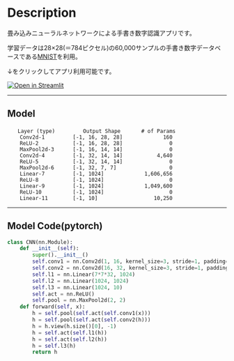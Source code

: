 ﻿# Description
畳み込みニューラルネットワークによる手書き数字認識アプリです。

学習データは28×28(＝784ピクセル)の60,000サンプルの手書き数字データベースである[MNIST](http://yann.lecun.com/exdb/mnist/)を利用。

↓をクリックしてアプリ利用可能です。

[![Open in Streamlit](https://static.streamlit.io/badges/streamlit_badge_black_white.svg)](https://kimuniiiiiiii-handwriting-app-app-z507ha.streamlit.app/)

----------------------------------------------------------------
## Model

    　　Layer (type)         Output Shape   　  # of Params
        Conv2d-1         [-1, 16, 28, 28]             160
        ReLU-2           [-1, 16, 28, 28]               0
        MaxPool2d-3      [-1, 16, 14, 14]               0
        Conv2d-4         [-1, 32, 14, 14]           4,640
        ReLU-5           [-1, 32, 14, 14]               0
        MaxPool2d-6      [-1, 32, 7, 7]                 0
        Linear-7         [-1, 1024]             1,606,656
        ReLU-8           [-1, 1024]                     0
        Linear-9         [-1, 1024]             1,049,600
        ReLU-10          [-1, 1024]                     0
        Linear-11        [-1, 10]                  10,250

----------------------------------------------------------------

## Model Code(pytorch)
```python
class CNN(nn.Module):
    def __init__(self):
        super().__init__()
        self.conv1 = nn.Conv2d(1, 16, kernel_size=3, stride=1, padding=1)
        self.conv2 = nn.Conv2d(16, 32, kernel_size=3, stride=1, padding=1)
        self.l1 = nn.Linear(7*7*32, 1024)
        self.l2 = nn.Linear(1024, 1024)
        self.l3 = nn.Linear(1024, 10)
        self.act = nn.ReLU()
        self.pool = nn.MaxPool2d(2, 2)
    def forward(self, x):
        h = self.pool(self.act(self.conv1(x)))
        h = self.pool(self.act(self.conv2(h)))
        h = h.view(h.size()[0], -1)
        h = self.act(self.l1(h))
        h = self.act(self.l2(h))
        h = self.l3(h)
        return h

```